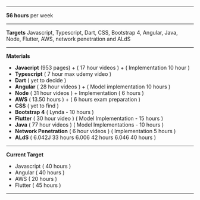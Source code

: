 ***
**56 hours** per week
***
**Targets**
Javascript, Typescript, Dart, CSS, Bootstrap 4, Angular, Java, Node, Flutter, AWS, network penetration and ALdS
***
**Materials**
- **Javacript** (953 pages) +  ( 17 hour videos ) + ( Implementation 10 hour )
- **Typescript** ( 7 hour max udemy video )
- **Dart** ( yet to decide )
- **Angular** ( 28 hour videos ) + ( Model implementation 10 hours )
- **Node**  ( 31 hour videos ) + Implementation ( 6 hours )
- **AWS** ( 13.50 hours ) + ( 6 hours exam preparation )
- **CSS** ( yet to find )
- **Bootstrap 4** ( Lynda - 10 hours )
- **Flutter** ( 30 hour video ) ( Model Implementation - 15 hours )
- **Java** ( 77 hour videos ) ( Model Implementations - 10 hours )
- **Network Penetration** ( 6 hour videos ) ( Implementation 5 hours )
- **ALdS** ( 6.042J 33 hours 6.006 42 hours 6.046 40 hours )
***
**Current Target**
-  Javascript ( 40 hours )
- Angular ( 40 hours )
- AWS ( 20 hours )
- Flutter ( 45 hours )

***
